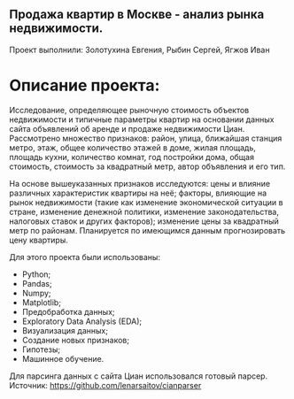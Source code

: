 ## Продажа квартир в Москве - анализ рынка недвижимости.

Проект выполнили: Золотухина Евгения, Рыбин Сергей, Ягжов Иван

# Описание проекта:

Исследование, определяющее рыночную стоимость объектов недвижимости и типичные параметры квартир на основании данных сайта объявлений об аренде и продаже недвижимости Циан. Рассмотрено множество признаков: район, улица, ближайшая станция метро, этаж, общее количество этажей в доме, жилая площадь, площадь кухни, количество комнат, год постройки дома, общая стоимость, стоимость за квадратный метр, автор объявления и его тип.

На основе вышеуказанных признаков исследуются: цены и влияние различных характеристик квартиры на неё;  факторы, влияющие на рынок недвижимости (такие как изменение экономической ситуации в стране, изменение денежной политики, изменение законодательства, налоговых ставок и других факторов); изменение цены за квадратный метр по районам. Планируется по имеющимся данным прогнозировать цену квартиры.

Для этого проекта были использованы:
- Python;
- Pandas;
- Numpy; 
- Matplotlib;
- Предобработка данных;
- Exploratory Data Analysis (EDA);
- Визуализация данных;
- Создание новых признаков;
- Гипотезы;
- Машинное обучение.

Для парсинга данных с сайта Циан использовался готовый парсер. Источник: https://github.com/lenarsaitov/cianparser 
